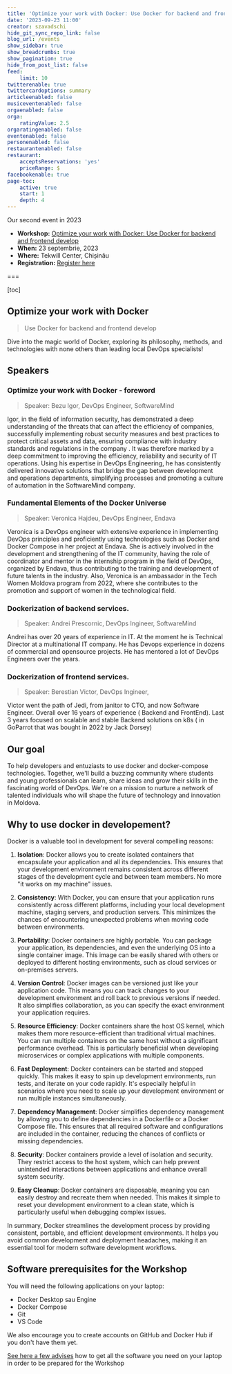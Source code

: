 ```yaml
---
title: 'Optimize your work with Docker: Use Docker for backend and frontend develop'
date: '2023-09-23 11:00'
creator: szavadschi
hide_git_sync_repo_link: false
blog_url: /events
show_sidebar: true
show_breadcrumbs: true
show_pagination: true
hide_from_post_list: false
feed:
    limit: 10
twitterenable: true
twittercardoptions: summary
articleenabled: false
musiceventenabled: false
orgaenabled: false
orga:
    ratingValue: 2.5
orgaratingenabled: false
eventenabled: false
personenabled: false
restaurantenabled: false
restaurant:
    acceptsReservations: 'yes'
    priceRange: $
facebookenable: true
page-toc:
    active: true
    start: 1
    depth: 4
---
```


Our second event in 2023

- **Workshop:** [Optimize your work with Docker: Use Docker for backend and frontend develop](https://tekwill.md/course/optimize-work-with-docker/)
- **When:** 23 septembrie, 2023
- **Where:** Tekwill Center, Chișinău
- **Registration:** [Register here](https://tekwill.typeform.com/to/RnaIQU2e)

===

[toc]

## Optimize your work with Docker
> Use Docker for backend and frontend develop
 
Dive into the magic world of Docker, exploring its philosophy, methods, and technologies with none others than leading local DevOps specialists!

## Speakers 

### Optimize your work with Docker - foreword

> Speaker: Bezu Igor, DevOps Engineer, SoftwareMind

Igor, in the field of information security, has demonstrated a deep understanding of the threats that can affect the efficiency of companies, successfully implementing robust security measures and best practices to protect critical assets and data, ensuring compliance with industry standards and regulations in the company .
It was therefore marked by a deep commitment to improving the efficiency, reliability and security of IT operations. Using his expertise in DevOps Engineering, he has consistently delivered innovative solutions that bridge the gap between development and operations departments, simplifying processes and promoting a culture of automation in the SoftwareMind company.

### Fundamental Elements of the Docker Universe 
> Speaker: Veronica Hajdeu, DevOps Engineer, Endava

Veronica is a DevOps engineer with extensive experience in implementing DevOps principles and proficiently using technologies such as Docker and Docker Compose in her project at Endava.
She is actively involved in the development and strengthening of the IT community, having the role of coordinator and mentor in the internship program in the field of DevOps, organized by Endava, thus contributing to the training and development of future talents in the industry. Also, Veronica is an ambassador in the Tech Women Moldova program from 2022, where she contributes to the promotion and support of women in the technological field.

### Dockerization of backend services. 
> Speaker: Andrei Prescornic, DevOps Ingineer, SoftwareMind

Andrei has over 20 years of experience in IT. At the moment he is Technical Director at a multinational IT company. He has Devops experience in dozens of commercial and opensource projects. He has mentored a lot of DevOps Engineers over the years.

### Dockerization of frontend services. 
> Speaker: Berestian Victor, DevOps Ingineer, 

Victor went the path of Jedi, from janitor to CTO, and now Software Engineer. Overall over 16 years of experience ( Backend and FrontEnd). Last 3 years focused on scalable and stable Backend solutions on k8s ( in GoParrot that was bought in 2022 by Jack Dorsey)

## Our goal

To help developers and entuziasts to use docker and docker-compose technologies.
Together, we'll build a buzzing community where students and young professionals can learn, share ideas and grow their skills in the fascinating world of DevOps. We're on a mission to nurture a network of talented individuals who will shape the future of technology and innovation in Moldova.

## Why to use docker in developement?

Docker is a valuable tool in development for several compelling reasons:

1. **Isolation**: Docker allows you to create isolated containers that encapsulate your application and all its dependencies. This ensures that your development environment remains consistent across different stages of the development cycle and between team members. No more "it works on my machine" issues.

2. **Consistency**: With Docker, you can ensure that your application runs consistently across different platforms, including your local development machine, staging servers, and production servers. This minimizes the chances of encountering unexpected problems when moving code between environments.

3. **Portability**: Docker containers are highly portable. You can package your application, its dependencies, and even the underlying OS into a single container image. This image can be easily shared with others or deployed to different hosting environments, such as cloud services or on-premises servers.

4. **Version Control**: Docker images can be versioned just like your application code. This means you can track changes to your development environment and roll back to previous versions if needed. It also simplifies collaboration, as you can specify the exact environment your application requires.

5. **Resource Efficiency**: Docker containers share the host OS kernel, which makes them more resource-efficient than traditional virtual machines. You can run multiple containers on the same host without a significant performance overhead. This is particularly beneficial when developing microservices or complex applications with multiple components.

6. **Fast Deployment**: Docker containers can be started and stopped quickly. This makes it easy to spin up development environments, run tests, and iterate on your code rapidly. It's especially helpful in scenarios where you need to scale up your development environment or run multiple instances simultaneously.

7. **Dependency Management**: Docker simplifies dependency management by allowing you to define dependencies in a Dockerfile or a Docker Compose file. This ensures that all required software and configurations are included in the container, reducing the chances of conflicts or missing dependencies.

8. **Security**: Docker containers provide a level of isolation and security. They restrict access to the host system, which can help prevent unintended interactions between applications and enhance overall system security.

9. **Easy Cleanup**: Docker containers are disposable, meaning you can easily destroy and recreate them when needed. This makes it simple to reset your development environment to a clean state, which is particularly useful when debugging complex issues.

In summary, Docker streamlines the development process by providing consistent, portable, and efficient development environments. It helps you avoid common development and deployment headaches, making it an essential tool for modern software development workflows.

## Software prerequisites for the Workshop 

You will need the following applications on your laptop:

* Docker Desktop sau Engine
* Docker Compose
* Git
* VS Code

We also encourage you to create accounts on GitHub and Docker Hub if you don't have them yet.

[See here a few advises](../../howto/aplicatii-necesare-pentru-workshop) how to get all the software you need on your laptop in order to be prepared for the Workshop